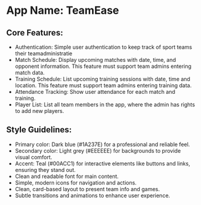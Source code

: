# **App Name**: TeamEase

## Core Features:

- Authentication: Simple user authentication to keep track of sport teams their teamadministratie
- Match Schedule: Display upcoming matches with date, time, and opponent information. This feature must support team admins entering match data.
- Training Schedule: List upcoming training sessions with date, time and location. This feature must support team admins entering training data.
- Attendance Tracking: Show user attendance for each match and training.
- Player List: List all team members in the app, where the admin has rights to add new players.

## Style Guidelines:

- Primary color: Dark blue (#1A237E) for a professional and reliable feel.
- Secondary color: Light grey (#EEEEEE) for backgrounds to provide visual comfort.
- Accent: Teal (#00ACC1) for interactive elements like buttons and links, ensuring they stand out.
- Clean and readable font for main content.
- Simple, modern icons for navigation and actions.
- Clean, card-based layout to present team info and games.
- Subtle transitions and animations to enhance user experience.